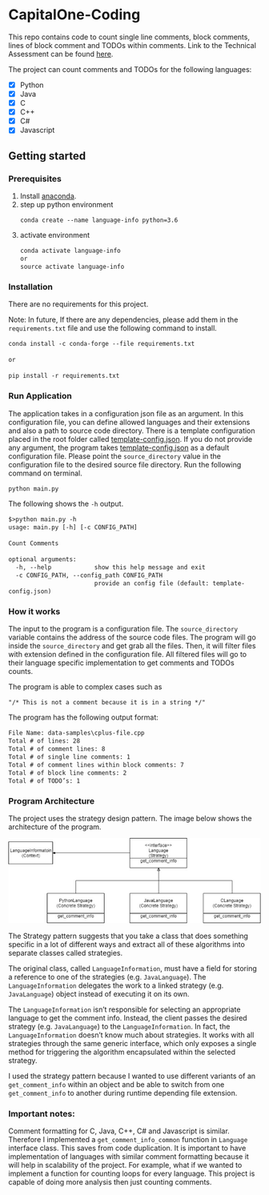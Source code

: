 # CapitalOne-Coding

This repo contains code to count single line comments, block comments, lines of block comment and TODOs within comments. Link to the Technical Assessment can be found [here](www.abdullahsumbal.com/doc/capital-one.pdf).

The project can count comments and TODOs for the following languages:

- [x] Python
- [x] Java
- [x] C
- [x] C++
- [x] C#
- [x] Javascript

## Getting started

### Prerequisites

1. Install [anaconda](https://www.anaconda.com/distribution/).
2. step up python environment
    ```buildoutcfg
    conda create --name language-info python=3.6
    ``` 
3. activate environment
    ```buildoutcfg
    conda activate language-info
    or 
    source activate language-info
    ```

### Installation
There are no requirements for this project.

Note: In future, If there are any dependencies, please add them in the `requirements.txt` file and use the following command to install.
```buildoutcfg
conda install -c conda-forge --file requirements.txt

or 

pip install -r requirements.txt

```
### Run Application 
The application takes in a configuration json file as an argument. In this configuration file, 
you can define allowed languages and their extensions and also a path to 
source code directory. There is a template configuration placed in the root folder called 
[template-config.json](template-config.json). If you do not provide any argument, the 
program takes [template-config.json](template-config.json) as a default configuration file. 
Please point the `source_directory` value in the configuration file to the desired source 
file directory.
Run the following command on terminal.
```buildoutcfg
python main.py
```

The following shows the `-h` output.

```buildoutcfg
$>python main.py -h
usage: main.py [-h] [-c CONFIG_PATH]

Count Comments

optional arguments:
  -h, --help            show this help message and exit
  -c CONFIG_PATH, --config_path CONFIG_PATH
                        provide an config file (default: template-config.json)

```
### How it works
The input to the program is a configuration file. The `source_directory` variable contains the address of the source code files. The program will go inside the
`source_directory` and get grab all the files. Then, it will filter files with extension defined in the configuration file. All filtered files will 
go to their language specific implementation to get comments and TODOs counts.

The program is able to complex cases such as 

```buildoutcfg
"/* This is not a comment because it is in a string */"
``` 

The program has the following output format:
```buildoutcfg
File Name: data-samples\cplus-file.cpp
Total # of lines: 28
Total # of comment lines: 8
Total # of single line comments: 1
Total # of comment lines within block comments: 7
Total # of block line comments: 2
Total # of TODO’s: 1

```

### Program Architecture
The project uses the strategy design pattern. The image below shows the architecture of the program.

![](architecture.jpg) 

The Strategy pattern suggests that you take a class that does something specific in a lot of different ways and extract all of these algorithms into separate classes called strategies.

The original class, called `LanguageInformation`, must have a field for storing a reference to one of the strategies (e.g. `JavaLanguage`). The `LanguageInformation` delegates the work to a linked strategy (e.g. `JavaLanguage`) object instead of executing it on its own.

The `LanguageInformation` isn’t responsible for selecting an appropriate language to get the comment info. Instead, the client passes the desired strategy (e.g. `JavaLanguage`) to the `LanguageInformation`. In fact, the `LanguageInformation` doesn’t know much about strategies. It works with all strategies through the same generic interface, which only exposes a single method for triggering the algorithm encapsulated within the selected strategy.

I used the strategy pattern because I wanted to use different variants of an `get_comment_info` within an object and be able to switch from one `get_comment_info` to another during runtime depending file extension.

### Important notes:
Comment formatting for C, Java, C++, C# and Javascript is similar. Therefore I implemented a `get_comment_info_common` function in `Language` interface class. This saves from code duplication.
It is important to have implementation of languages with similar comment formatting because it will help in scalability of the project. 
For example, what if we wanted to implement a function for counting loops for every language. This project is capable of doing more analysis then just
counting comments.
 

